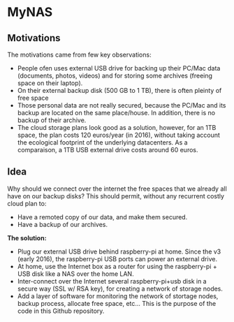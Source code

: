 # MyNAS

## Motivations
The motivations came from few key observations:
  - People ofen uses external USB drive for backing up their PC/Mac data (documents, photos, videos) and for storing some archives (freeing space on their laptop).
  - On their external backup disk (500 GB to 1 TB), there is often pleinty of free space
  - Those personal data are not really secured, because the PC/Mac and its backup are located on the same place/house. In addition, there is no backup of their archive.
  - The cloud storage plans look good as a solution, however, for an 1TB space, the plan costs 120 euros/year (in 2016), without taking account the ecological footprint of the underlying datacenters. As a comparaison, a 1TB USB external drive costs around 60 euros.

## Idea
Why should we connect over the internet the free spaces that we already all have on our backup disks? This should permit, without any recurrent costly cloud plan to:
  - Have a remoted copy of our data, and make them secured.
  - Have a backup of our archives.
  
**The solution:**
  - Plug our external USB drive behind raspberry-pi at home. Since the v3 (early 2016), the raspberry-pi USB ports can power an external drive.
  - At home, use the Internet box as a router for using the raspberry-pi + USB disk like a NAS over the home LAN.
  - Inter-connect over the Internet several raspberry-pi+usb disk in a secure way (SSL w/ RSA key), for creating a network of storage nodes.
  - Add a layer of software for monitoring the network of stortage nodes, backup process, allocate free space, etc... This is the purpose of the code in this Github repository.
